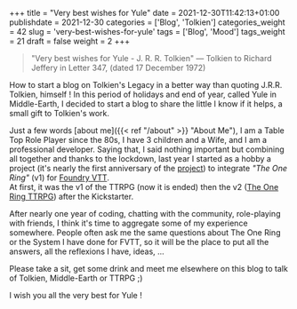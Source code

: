 +++
title = "Very best wishes for Yule"
date = 2021-12-30T11:42:13+01:00
publishdate = 2021-12-30
categories = ['Blog', 'Tolkien']
categories_weight = 42
slug = 'very-best-wishes-for-yule'
tags = ['Blog', 'Mood']
tags_weight = 21
draft = false
weight = 2
+++
> "Very best wishes for Yule - J. R. R. Tolkien"
> ― Tolkien to Richard Jeffery in Letter 347, (dated 17 December 1972)

How to start a blog on Tolkien's Legacy in a better way than quoting J.R.R. Tolkien, himself ! In this period of holidays and end of year, called Yule in Middle-Earth, I decided to start a blog to share the little I know if it helps, a small gift to Tolkien's work.

Just a few words [about me]({{< ref "/about" >}} "About Me"), I am a Table Top Role Player since the 80s, I have 3 children and a Wife, and I am a professional developer. Saying that, I said nothing important but combining all together and thanks to the lockdown, last year I started as a hobby a project (it's nearly the first anniversary of the [project](https://gitlab.com/herve.darritchon/foundryvtt-tor2e "Official code repository")) to integrate *"The One Ring"* (v1) for [Foundry VTT](https://foundryvtt.com/ "Official Site").  
At first, it was the v1 of the TTRPG (now it is ended) then the v2 ([The One Ring TTRPG](https://freeleaguepublishing.com/en/games/the-one-ring/ "Official site from Fria Ligan")) after the Kickstarter.

After nearly one year of coding, chatting with the community, role-playing with friends, I think it's time to aggregate some of my experience somewhere. People often ask me the same questions about The One Ring or the System I have done for FVTT, so it will be the place to put all the answers, all the reflexions I have, ideas, ...

Please take a sit, get some drink and meet me elsewhere on this blog to talk of Tolkien, Middle-Earth or TTRPG ;)

I wish you all the very best for Yule !
